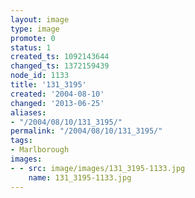 ```yaml
---
layout: image
type: image
promote: 0
status: 1
created_ts: 1092143644
changed_ts: 1372159439
node_id: 1133
title: '131_3195'
created: '2004-08-10'
changed: '2013-06-25'
aliases:
- "/2004/08/10/131_3195/"
permalink: "/2004/08/10/131_3195/"
tags:
- Marlborough
images:
- - src: image/images/131_3195-1133.jpg
    name: 131_3195-1133.jpg
---
```


